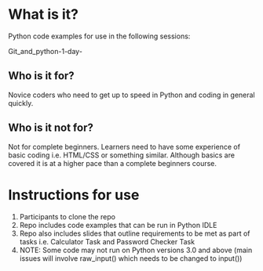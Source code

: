 # What is it?
Python code examples for use in the following sessions:

Git_and_python-1-day-

## Who is it for?
Novice coders who need to get up to speed in Python and coding in general quickly.

## Who is it not for?
Not for complete beginners. Learners need to have some experience of basic coding i.e. HTML/CSS or something similar. Although basics are covered it is at a higher pace than a complete beginners course.

# Instructions for use
1. Participants to clone the repo
2. Repo includes code examples that can be run in Python IDLE
3. Repo also includes slides that outline requirements to be met as part of tasks i.e. Calculator Task and Password Checker Task
4. NOTE: Some code may not run on Python versions 3.0 and above (main issues will involve raw_input() which needs to be changed to input())



